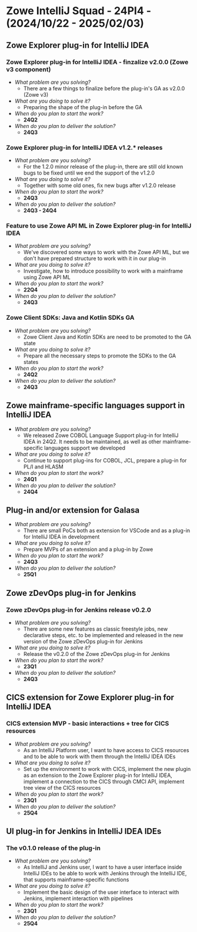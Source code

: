 # Zowe IntelliJ Squad - 24PI4 - (2024/10/22 - 2025/02/03)

## Zowe Explorer plug-in for IntelliJ IDEA

### Zowe Explorer plug-in for IntelliJ IDEA - finzalize v2.0.0 (Zowe v3 component)
- _What problem are you solving?_
    - There are a few things to finalize before the plug-in's GA as v2.0.0 (Zowe v3)
- _What are you doing to solve it?_
    - Preparing the shape of the plug-in before the GA
- _When do you plan to start the work?_
    - **24Q2**
- _When do you plan to deliver the solution?_
    - **24Q3**
 
### Zowe Explorer plug-in for IntelliJ IDEA v1.2.* releases
- _What problem are you solving?_
    - For the 1.2.0 minor release of the plug-in, there are still old known bugs to be fixed until we end the support of the v1.2.0
- _What are you doing to solve it?_
    - Together with some old ones, fix new bugs after v1.2.0 release
- _When do you plan to start the work?_
    - **24Q3**
- _When do you plan to deliver the solution?_
    - **24Q3 - 24Q4**
 
### Feature to use Zowe API ML in Zowe Explorer plug-in for IntelliJ IDEA
- _What problem are you solving?_
    - We've discovered some ways to work with the Zowe API ML, but we don't have prepared structure to work with it in our plug-in
- _What are you doing to solve it?_
    - Investigate, how to introduce possibility to work with a mainframe using Zowe API ML
- _When do you plan to start the work?_
    - **22Q4**
- _When do you plan to deliver the solution?_
    - **24Q3**

### Zowe Client SDKs: Java and Kotlin SDKs GA
- _What problem are you solving?_
    - Zowe Client Java and Kotlin SDKs are need to be promoted to the GA state
- _What are you doing to solve it?_
    - Prepare all the necessary steps to promote the SDKs to the GA states
- _When do you plan to start the work?_
    - **24Q2**
- _When do you plan to deliver the solution?_
    - **24Q3**

## Zowe mainframe-specific languages support in IntelliJ IDEA
- _What problem are you solving?_
    - We released Zowe COBOL Language Support plug-in for IntelliJ IDEA in 24Q2. It needs to be maintained, as well as other mainframe-specific languages support we developed
- _What are you doing to solve it?_
    - Continue to support plug-ins for COBOL, JCL, prepare a plug-in for PL/I and HLASM
- _When do you plan to start the work?_
    - **24Q1**
- _When do you plan to deliver the solution?_
    - **24Q4**

## Plug-in and/or extension for Galasa
- _What problem are you solving?_
    - There are small PoCs both as extension for VSCode and as a plug-in for IntelliJ IDEA in development
- _What are you doing to solve it?_
    - Prepare MVPs of an extension and a plug-in by Zowe
- _When do you plan to start the work?_
    - **24Q3**
- _When do you plan to deliver the solution?_
    - **25Q1**

## Zowe zDevOps plug-in for Jenkins

### Zowe zDevOps plug-in for Jenkins release v0.2.0
- _What problem are you solving?_
    - There are some new features as classic freestyle jobs, new declarative steps, etc. to be implemented and released in the new version of the Zowe zDevOps plug-in for Jenkins
- _What are you doing to solve it?_
    - Release the v0.2.0 of the Zowe zDevOps plug-in for Jenkins
- _When do you plan to start the work?_
    - **23Q1**
- _When do you plan to deliver the solution?_
    - **24Q3**

## CICS extension for Zowe Explorer plug-in for IntelliJ IDEA

### CICS extension MVP - basic interactions + tree for CICS resources
- _What problem are you solving?_
    - As an IntelliJ Platform user, I want to have access to CICS resources and to be able to work with them through the
IntelliJ IDEA IDEs
- _What are you doing to solve it?_
    - Set up the environment to work with CICS, implement the new plugin as an extension to the Zowe Explorer plug-in for IntelliJ IDEA, implement a connection to the CICS through CMCI API, implement tree view of the CICS resources
- _When do you plan to start the work?_
    - **23Q1**
- _When do you plan to deliver the solution?_
    - **25Q4**

## UI plug-in for Jenkins in IntelliJ IDEA IDEs

### The v0.1.0 release of the plug-in
- _What problem are you solving?_
    - As IntelliJ and Jenkins user, I want to have a user interface inside IntelliJ IDEs to be able to work with Jenkins through the IntelliJ IDE, that supports mainframe-specific functions
- _What are you doing to solve it?_
    - Implement the basic design of the user interface to interact with Jenkins, implement interaction with pipelines
- _When do you plan to start the work?_
    - **23Q1**
- _When do you plan to deliver the solution?_
    - **25Q4**
